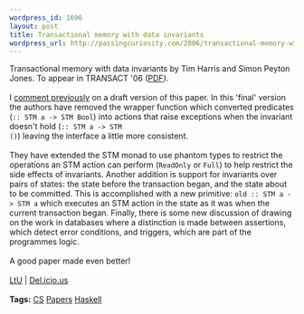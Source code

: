 ```yaml
--- 
wordpress_id: 1696
layout: post
title: Transactional memory with data invariants
wordpress_url: http://passingcuriosity.com/2006/transactional-memory-with-data-invariants/
---
```

<span class="title">Transactional memory with data invariants</span> by Tim Harris and Simon Peyton Jones. To appear in TRANSACT '06 (<a href="http://research.microsoft.com/~tharris/papers/2006-transact.pdf">PDF</a>).<br /><br />I <a href="http://troacss.blogspot.com/2006/04/transactional-memory-with-data.html">comment previously</a> on a draft version of this paper. In this 'final' version the authors have removed the wrapper function which converted predicates (<code>:: STM a -> STM Bool</code>) into actions that raise exceptions when the invariant doesn't hold (<code>:: STM a -> STM ()</code>) leaving the interface a little more consistent.<br /><br />They have extended the STM monad to use phantom types to restrict the operations an STM action can perform (<code>ReadOnly</code> or <code>Full</code>) to help restrict the side effects of invariants. Another addition is support for invariants over pairs of states: the state before the transaction began, and the state about to be committed. This is accomplished with a new primitive: <code>old :: STM a -> STM a</code> which executes an STM action in the state as it was when the current transaction began. Finally, there is some new discussion of drawing on the work in databases where a distinction is made between <emph>assertions</emph>, which detect error conditions, and <emph>triggers</emph>, which are part of the programmes logic.<br /><br />A good paper made even better!<br /><br /><a href="http://lambda-the-ultimate.org/node/1500">LtU</a> | <a href="http://del.icio.us/url/68409cb20fbd4fa0de7679484eb8b147">Del.icio.us</a><br /><br /><span class="tags"><strong>Tags:</strong> <a rel="tag" href="http://del.icio.us/thsutton/cs">CS</a> <a rel="tag" href="http://del.icio.us/thsutton/papers">Papers</a> <a rel="tag" href="http://del.icio.us/thsutton/haskell">Haskell</a> </span>
